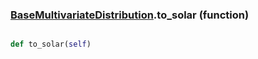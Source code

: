 ### [BaseMultivariateDistribution](BaseMultivariateDistribution.md).to_solar (function)


```py

def to_solar(self)

```



        

